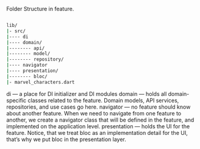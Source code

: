 Folder Structure in feature.

```bash

lib/
|- src/
|---- di
|---- domain/
|-------- api/
|-------- model/
|-------- repository/
|---- navigator
|---- presentation/
|-------- bloc/
|- marvel_characters.dart

```

di — a place for DI initializer and DI modules
domain — holds all domain-specific classes related to the feature. Domain models, API services, repositories, and use cases go here.
navigator — no feature should know about another feature. When we need to navigate from one feature to another, we create a navigator class that will be defined in the feature, and implemented on the application level.
presentation — holds the UI for the feature. Notice, that we treat bloc as an implementation detail for the UI, that’s why we put bloc in the presentation layer.
